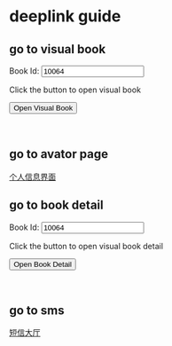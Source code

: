 # deeplink guide

## go to visual book
<body>
Book Id: <input type="text" id="bookid" value="10064">
<p>Click the button to open visual book</p>
<button type="button" onclick="myFunction()">Open Visual Book</button>
<script>
function myFunction() {
  let deeplinkurl = "chapter://?type=1&storytype=1&bookid=" + document.getElementById("bookid").value + "&bottomid=0"
  console.log(deeplinkurl)
  window.open(deeplinkurl)
}
</script>
</body>
<p><br></p>

## go to avator page
<span style="font-size:1em">[个人信息界面](chapter://?type=3&storytype=0&bookid=0&bottomid=4)</span>
<p></p>

## go to book detail

<body>
Book Id: <input type="text" id="bookid" value="10064">
<p>Click the button to open visual book detail</p>
<button type="button" onclick="myFunction()">Open Book Detail</button>
<script>
function myFunction() {
  let deeplinkurl = "chapter://?type=4&storytype=1&bookid=" + document.getElementById("bookid").value + "&bottomid=0"
  console.log(deeplinkurl)
  window.open(deeplinkurl)
}
</script>
</body>
<p><br></p>

## go to sms 
[短信大厅](chapter://?type=2&storytype=2&bookid=10001&bottomid=0)